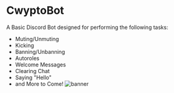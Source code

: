 # CwyptoBot
A Basic Discord Bot designed for performing the following tasks:
- Muting/Unmuting
- Kicking
- Banning/Unbanning
- Autoroles
- Welcome Messages
- Clearing Chat
- Saying "Hello"
- and More to Come!
  ![banner](https://github.com/user-attachments/assets/04cea615-a779-4332-90a7-246b7b5f1538)
